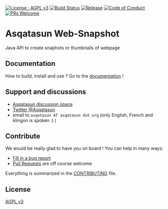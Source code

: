 [![License : AGPL v3](https://img.shields.io/badge/License-AGPL3-blue.svg)](LICENSE) 
[![Build Status](https://travis-ci.org/Asqatasun/Web-Snapshot.svg)](https://travis-ci.org/Asqatasun/Web-Snapshot)
[![Release](https://img.shields.io/github/release/asqatasun/Web-Snapshot.svg)](https://github.com/Asqatasun/Web-Snapshot/releases/latest)
[![Code of Conduct](https://img.shields.io/badge/code%20of-conduct-ff69b4.svg?style=flat-square)](https://github.com/Asqatasun/Web-Snapshot/blob/develop/CODE_OF_CONDUCT.md)
[![PRs Welcome](https://img.shields.io/badge/PRs-welcome-brightgreen.svg?style=flat-square)](https://github.com/Asqatasun/Web-Snapshot/blob/develop/CONTRIBUTING.md)

# Asqatasun Web-Snapshot

Java API to create snaphots or thumbnails of webpage


## Documentation
How to build, install and use ? 
Go to the [documentation](documentation/) !


## Support and discussions

* [Asqatasun discussion space](http://forum.asqatasun.org/) 
* [Twitter @Asqatasun](https://twitter.com/Asqatasun)
* email to `asqatasun AT asqatasun dot org` (only English, French and klingon is spoken :) ) 


## Contribute

We would be really glad to have you on board ! You can help in many ways:

* [Fill in a bug report](https://github.com/Asqatasun/Web-Snapshot/issues)
* [Pull Requests](https://github.com/Asqatasun/Web-Snapshot/pulls) are off course welcome

Everything is summarized in the [CONTRIBUTING](CONTRIBUTING.md) file.



## License

 [AGPL v3](LICENSE) 


